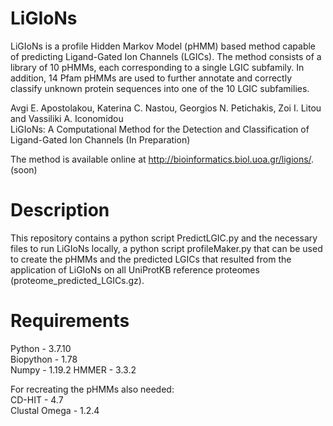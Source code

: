 # LiGIoNs
LiGIoNs is a profile Hidden Markov Model (pHMM) based method capable of predicting Ligand-Gated Ion Channels (LGICs). The method consists of a library of 10 pHMMs, each corresponding to a single LGIC subfamily. In addition, 14 Pfam pHMMs are used to further annotate and correctly classify unknown protein sequences into one of the 10 LGIC subfamilies.

Avgi E. Apostolakou, Katerina C. Nastou, Georgios N. Petichakis, Zoi I. Litou and Vassiliki A. Iconomidou  
LiGIoNs: Α Computational Method for the Detection and Classification of Ligand-Gated Ion Channels (In Preparation)

The method is available online at http://bioinformatics.biol.uoa.gr/ligions/.  (soon)

# Description
This repository contains a python script PredictLGIC.py and the necessary files to run LiGIoNs locally, a python script profileMaker.py that can be used to create the pHMMs and the predicted LGICs that resulted from the application of LiGIoNs on all UniProtKB reference proteomes (proteome_predicted_LGICs.gz).

# Requirements
Python - 3.7.10  
Biopython - 1.78  
Numpy - 1.19.2
HMMER - 3.3.2

For recreating the pHMMs also needed:  
CD-HIT - 4.7  
Clustal Omega - 1.2.4  
